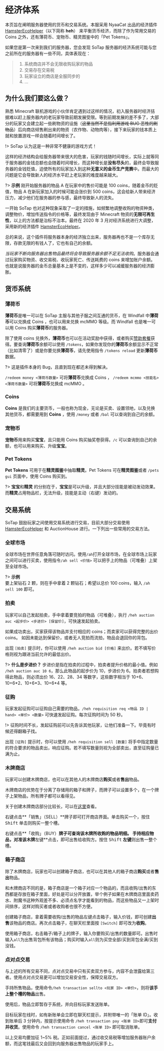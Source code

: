 # 经济体系

本页旨在阐明服务器使用的货币和交易系统。本服采用 NyaaCat 出品的经济插件 [HamsterEcoHelper][1]（以下简称 **heh**） 来平衡货币经济，而除了作为常用交易的 Coins 之外，还有薄荷币、宠物币、精灵图鉴中的「Pet Tokens」。

如果您是第一次来到我们的服务器，您会发现 SoTap 服务器的经济系统可能与您之前所在的服务器有一些不同，具体表现在：

> 1. 系统商店并不会无限收购玩家的物品
> 2. 交易存在交易税
> 3. 玩家设立的商店是全服同步的
> 4. ...

## 为什么我们要这么做？

熟悉 Minecraft 联机游戏的小伙伴肯定遇到过这样的情况，初入服务器时经济拮据难以赶上服务器内的老玩家导致前期发展受限。等到前期发展的差不多了，大部分的玩家又会建立起一些刷物资的设施（~~这里当然不是指利用游戏 BUG 恶性的刷物品~~）后向商店倾售刷出来的物资（农作物、动物肉等），接下来玩家的钱本质上就和放置游戏一样会随着时间增长了。

!> SoTap 认为这是一种非常不健康的游戏方式！

这样的经济结构会给服务器带来很大的危害，玩家的钱随时间增长，实际上就等同于服务器的金钱总额也会随着时间增长，而这种增长是**没有尽头**的，最终会导致服务器的金钱贬值，迫使所有的玩家加入到这种**无意义的金币生产竞赛**中。而最大的问题是它会导致新人的经济水平赶上老玩家的难度越来越大。

?> **示例**
刚开始服务器的物品 A 在玩家中的售价可能是 100 coins，随着金币的贬值，物品 A 在新玩家加入的时候可能会涨价到 500 coins，这会给新人带来经济压力，减少他们在服务器的参与感，最终导致新人的流失。


一开始 SoTap 也对这种现象采取了一定的措施，如频繁地调整收购的物资种类，调整物价，增加传送指令的价格等，最终发现由于 Minecraft 物资的**无限可再生性**，以上的方法都是治标不治本。最终在 2020 年 3 月对经济系统进行大调整，采用新的经济插件 [HamsterEcoHelper][1]。

总的来说，这个插件将服务器本身的经济独立出来，服务器再也不是一个库存无限，存款无限的有钱人了，它也有自己的余额。

*当玩家不断向服务器出售物品最终将会导致服务器余额不足无法收购*。服务器会通过玩家购买物资、收交易税、收玩家死亡、传送耗费的 coins 来增加账户余额。也就是说服务器的金币总量基本上是不变的，这样多少可以减缓服务器的经济膨胀。

## 货币系统

### 薄荷币

**薄荷币**是唯一可以在 SoTap 主服与其他子服之间互通的货币，在 Windfall 中**薄荷币**可以兑换成 Coins ，也可以用来兑换 mcMMO 等级。而 Windfall 也是唯一可以用 Coins 购买**薄荷币**的服务器。

除了使用 coins 兑换外，**薄荷币**也可以在活动奖励中获得，或者购买[赞助套餐][2]获得。要查询**薄荷币**余额可以使用 `/tokens`，如果你发现你的**薄荷币**余额显示不正常（比如清零了）或是你要兑换**薄荷币**，请先使用指令 `/tokens reload` 更新**薄荷币**数据。

?> 这是插件本身的 Bug，且直到现在都还未得到解决。

`/redeem money <薄荷币数量>` 可将**薄荷币**兑换成 Coins ， `/redeem mcmmo <技能名> <薄荷币数量>` 可将**薄荷币**兑换成 mcMMO 。 

### Coins

**Coins** 是我们的主要货币，一般也称为现金，无论是买卖、设置领地，以及兑换其他货币，都需要用到 **Coins** ，使用 `/money` 或者 `/bal` 可以查询到自己的余额。

### 宠物币

**宠物币**用来购买**宝宝**，且只能用 Coins 购买抽奖卷获得。`/c` 可以查询到自己的余额，也可以用来购买、升级**宝宝**。

### Pet Tokens

**Pet Tokens** 可用于在**精灵图鉴**中抽取**精灵**。Pet Tokens 可在**精灵图鉴**或者 `/pets gui` 页面中，使用 Coins 购买到。

?> **宝宝**和**精灵** 的分别在于，**宝宝**是可以升级，并且大部分技能是被动发动效果。而**精灵**占用物品栏，无法升级，技能是主动（右键）发动的。

## 交易系统

SoTap 鼓励玩家之间使用交易系统进行交易，目前大部分交易使用 [HamsterEcoHelper][1] 和 AuctionHouse 进行。一下列出一些常用的交易方法。

### 全球市场

全球市场在世界任意角落可随时访问。使用`/ah`打开全球市场，在全球市场上玩家之间可以进行买卖，使用指令`/ah sell <价钱>` 可以把手上的物品（可堆叠）上架至全球市场。

?> **示例**  
要上架钻石 2 颗，则在手中拿着 2 颗钻石；希望以总价 100 coins，输入 `/ah sell 100` 即可。

### 拍卖

玩家可以自己发起拍卖，手中拿着要竞拍的物品（可堆叠），执行 `/heh auction auc <起步价> <步进价> [保留价]`，可快速发起拍卖。

如果成功卖出，买家获得该物品并支付相应的 coins；而卖家可以获得完整的出价 coins。 如因未能达到保留价，或者无人竞拍而流拍，物品会退回你的背包。

出现 `[拍卖]` 提示时，你可以使用 `/heh auction bid [价格]` 来出价。若不填写价格则视为跟进当前允许的最低出价。

?> **什么是步进价？**
步进价是指在拍卖的过程中，拍卖者提升价格的最小值。例如 `/heh auction auc 10 6`，那么此物品的起步价为 10，步进价为 6。拍卖者若想购得此物品，则必须出价 16、22、28、34 等数字，这些数字相当于 10+6、10+6\*2、10+6\*3、10+6\*4 等。

### 征购

玩家发起征购可以征购自己需要的物品，`/heh requisition req <物品 ID | hand> <单价> <数量>` 可快速发起征购。每次征购时间为 50 秒。

!> 征购时间不长，发起征购前可以先告诉其他玩家，让他们准备一下。毕竟有时候还得翻箱子找。

出现 `[征购]` 提示时，你可以使用 `/heh requisition sell [数量]` 将手中指定数量的符合要求的物品卖出，响应征购。若不填写数量则视为全部卖出，直至征购量已满为止。

### 木牌商店
玩家可以创建木牌商店，也可以在其他人的木牌商店**购买**或者**售出**物品。

木牌商店的优势在于分离了存储用的箱子和牌子，而牌子可以设置多个，在一个牌子上架物品，所有牌子都可以看得见。

关于创建木牌商店部分比较长，可以在[这里][3]查看。

右键点击**「销售」（SELL）**牌子即可打开商店界面。单击购买一个，按住 <kbd>Shift</kbd> 单击则购买一整个槽。

右键点击**「收购」（BUY）**牌子可查询该木牌所收购的物品明细。
手持相应物品，对准该木牌**左键**点击，即可出售给收购方。按住 <kbd>Shift</kbd> **左键**则出售一整个槽。

### 箱子商店
除了木牌商店，玩家也可以创建箱子商店，也可以在其他人的箱子商店**购买**或者**售出**物品。

和木牌商店不同的是，箱子商店是一个箱子对应一个物品的，而且收购/出售的东西都是存放在箱子里面，好处是可以分开放置，举个例子如果在木牌商店里面卖药水、附魔书这种外观差不多、必须点名字才能看到的物品，而这些物品又一上架时间排序，这样对购买者或者收购者也很不方便。

创建箱子商店，拿着需要收购/出售的物品左键点击箱子，输入价钱，即可创建**出售**该物品的商店。再次点击箱子，在聊天栏里面按 `[Switch]` 即可改为**收购**。

使用箱子商店，右击箱子/箱子上的牌子，输入你要购买/出售的数量即可。出售时输入`all`为出售背包所有该物品；购买时输入`all`则为买空全部/买到背包全满/买到没钱。


### 点对点交易

与上述的所有交易不同，点对点交易中只有买卖双方参与，内容不会泄露给第三者。使用点对点交易更可以增加交易安全性，保障交易双方。

手持所售物品，使用命令`/heh transaction sellto <玩家 ID> <单价>`，则将**该手上整个槽的物品**出售。

使用后，物品立即暂存于系统，并向目标玩家发送账单。

目标玩家在线时，如有新账单会立即在聊天栏提示，并附带唯一的「账单 ID」。收到账单后 3 分钟内，按提示使用命令 `/heh transaction pay <账单 ID>`即可**支付并收货**。使用命令 `/heh transaction cancel <账单 ID>` 即可取消账单。

以上交易均要加征 1~5% 税。正如前面提过，通过收交易税等增加服务器账户余额，而这笔钱最后又会回到向服务器出售物品的玩家手上。

[1]:/plugins/hamsterecohelper-guide.md
[2]:/extra.md
[3]:/plugins/hamsterecohelper-guide.md?id=%e6%9c%a8%e7%89%8c%e5%95%86%e5%ba%97

